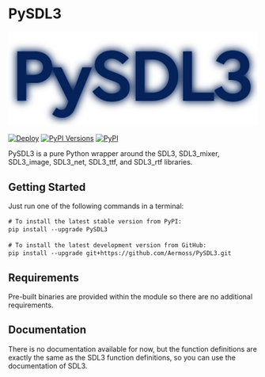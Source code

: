 # PySDL3

[![Logo](logo.png)](https://github.com/Aermoss/PySDL3)

[![Deploy](https://github.com/Aermoss/PySDL3/actions/workflows/python-publish.yml/badge.svg)](https://github.com/Aermoss/PySDL3/actions/workflows/python-publish.yml)
[![PyPI Versions](https://img.shields.io/pypi/pyversions/PySDL3)](https://pypi.org/project/PySDL3)
[![PyPI](https://img.shields.io/pypi/v/PySDL3.svg)](https://pypi.org/project/PySDL3)

PySDL3 is a pure Python wrapper around the SDL3, SDL3\_mixer, SDL3\_image, SDL3\_net, SDL3\_ttf, and SDL3\_rtf libraries.

## Getting Started
Just run one of the following commands in a terminal:
```
# To install the latest stable version from PyPI:
pip install --upgrade PySDL3

# To install the latest development version from GitHub:
pip install --upgrade git+https://github.com/Aermoss/PySDL3.git
```

## Requirements
Pre-built binaries are provided within the module so there are no additional requirements.

## Documentation
There is no documentation available for now, but the function definitions are exactly the same as the SDL3 function definitions, so you can use the documentation of SDL3.